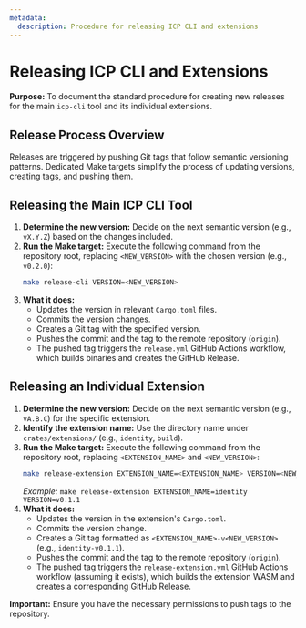 ```yaml
---
metadata:
  description: Procedure for releasing ICP CLI and extensions
---
```


# Releasing ICP CLI and Extensions

**Purpose:** To document the standard procedure for creating new releases for the main `icp-cli` tool and its individual extensions.

## Release Process Overview

Releases are triggered by pushing Git tags that follow semantic versioning patterns. Dedicated Make targets simplify the process of updating versions, creating tags, and pushing them.

## Releasing the Main ICP CLI Tool

1.  **Determine the new version:** Decide on the next semantic version (e.g., `vX.Y.Z`) based on the changes included.
2.  **Run the Make target:** Execute the following command from the repository root, replacing `<NEW_VERSION>` with the chosen version (e.g., `v0.2.0`):
    ```bash
    make release-cli VERSION=<NEW_VERSION>
    ```
3.  **What it does:**
    - Updates the version in relevant `Cargo.toml` files.
    - Commits the version changes.
    - Creates a Git tag with the specified version.
    - Pushes the commit and the tag to the remote repository (`origin`).
    - The pushed tag triggers the `release.yml` GitHub Actions workflow, which builds binaries and creates the GitHub Release.

## Releasing an Individual Extension

1.  **Determine the new version:** Decide on the next semantic version (e.g., `vA.B.C`) for the specific extension.
2.  **Identify the extension name:** Use the directory name under `crates/extensions/` (e.g., `identity`, `build`).
3.  **Run the Make target:** Execute the following command from the repository root, replacing `<EXTENSION_NAME>` and `<NEW_VERSION>`:
    ```bash
    make release-extension EXTENSION_NAME=<EXTENSION_NAME> VERSION=<NEW_VERSION>
    ```
    _Example:_ `make release-extension EXTENSION_NAME=identity VERSION=v0.1.1`
4.  **What it does:**
    - Updates the version in the extension's `Cargo.toml`.
    - Commits the version change.
    - Creates a Git tag formatted as `<EXTENSION_NAME>-v<NEW_VERSION>` (e.g., `identity-v0.1.1`).
    - Pushes the commit and the tag to the remote repository (`origin`).
    - The pushed tag triggers the `release-extension.yml` GitHub Actions workflow (assuming it exists), which builds the extension WASM and creates a corresponding GitHub Release.

**Important:** Ensure you have the necessary permissions to push tags to the repository.